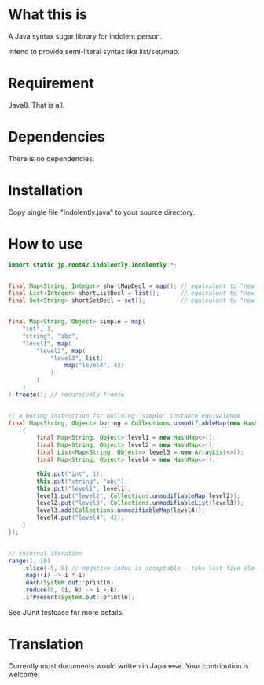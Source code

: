 <!--
  @author takahashikzn
-->

What this is
=================

A Java syntax sugar library for indolent person.

Intend to provide semi-literal syntax like list/set/map.


Requirement
=================

Java8. That is all.


Dependencies
=================

There is no dependencies.


Installation
=================

Copy single file "Indolently.java" to your source directory.


How to use
=================

```java
import static jp.root42.indolently.Indolently.*;


final Map<String, Integer> shortMapDecl = map(); // equivalent to "new HashMap<>()"
final List<Integer> shortListDecl = list();      // equivalent to "new ArrayList<>()"
final Set<String> shortSetDecl = set();          // equivalent to "new HashSet<>()"


final Map<String, Object> simple = map(
    "int", 1,
    "string", "abc",
    "level1", map(
        "level2", map(
            "level3", list(
                map("level4", 42)
            )
        )
    )
).freeze(); // recursively freeze


// a boring instruction for building 'simple' instance equivalence
final Map<String, Object> boring = Collections.unmodifiableMap(new HashMap<String, Object>() {
    {
        final Map<String, Object> level1 = new HashMap<>();
        final Map<String, Object> level2 = new HashMap<>();
        final List<Map<String, Object>> level3 = new ArrayList<>();
        final Map<String, Object> level4 = new HashMap<>();

        this.put("int", 1);
        this.put("string", "abc");
        this.put("level1", level1);
        level1.put("level2", Collections.unmodifiableMap(level2));
        level2.put("level3", Collections.unmodifiableList(level3));
        level3.add(Collections.unmodifiableMap(level4));
        level4.put("level4", 42);
    }
});


// internal iteration
range(1, 10)
    .slice(-5, 0) // negative index is acceptable - take last five elements
    .map((i) -> i * i)
    .each(System.out::println)
    .reduce(0, (i, k) -> i + k)
    .ifPresent(System.out::println);
```

See JUnit testcase for more details.


Translation
=================

Currently most documents would written in Japanese.
Your contribution is welcome.

